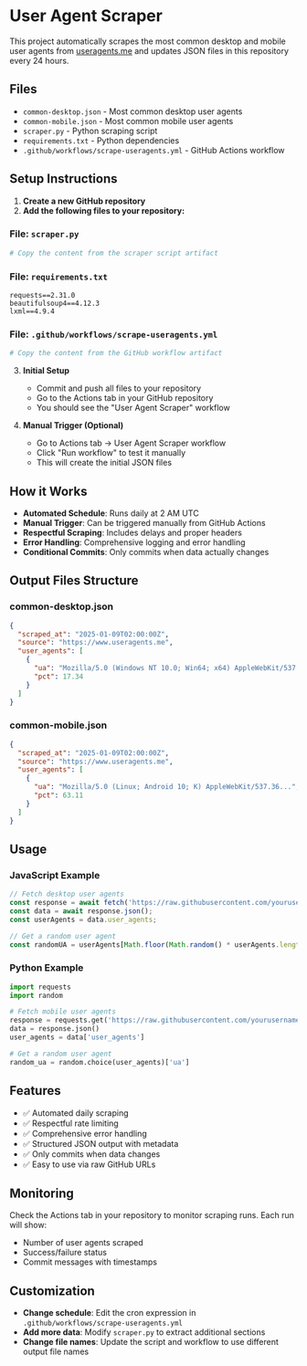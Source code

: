 # User Agent Scraper

This project automatically scrapes the most common desktop and mobile user agents from [useragents.me](https://www.useragents.me) and updates JSON files in this repository every 24 hours.

## Files

- `common-desktop.json` - Most common desktop user agents
- `common-mobile.json` - Most common mobile user agents
- `scraper.py` - Python scraping script
- `requirements.txt` - Python dependencies
- `.github/workflows/scrape-useragents.yml` - GitHub Actions workflow

## Setup Instructions

1. **Create a new GitHub repository**
2. **Add the following files to your repository:**

### File: `scraper.py`
```python
# Copy the content from the scraper script artifact
```

### File: `requirements.txt`
```
requests==2.31.0
beautifulsoup4==4.12.3
lxml==4.9.4
```

### File: `.github/workflows/scrape-useragents.yml`
```yaml
# Copy the content from the GitHub workflow artifact
```

3. **Initial Setup**
   - Commit and push all files to your repository
   - Go to the Actions tab in your GitHub repository
   - You should see the "User Agent Scraper" workflow

4. **Manual Trigger (Optional)**
   - Go to Actions tab → User Agent Scraper workflow
   - Click "Run workflow" to test it manually
   - This will create the initial JSON files

## How it Works

- **Automated Schedule**: Runs daily at 2 AM UTC
- **Manual Trigger**: Can be triggered manually from GitHub Actions
- **Respectful Scraping**: Includes delays and proper headers
- **Error Handling**: Comprehensive logging and error handling
- **Conditional Commits**: Only commits when data actually changes

## Output Files Structure

### common-desktop.json
```json
{
  "scraped_at": "2025-01-09T02:00:00Z",
  "source": "https://www.useragents.me",
  "user_agents": [
    {
      "ua": "Mozilla/5.0 (Windows NT 10.0; Win64; x64) AppleWebKit/537.36...",
      "pct": 17.34
    }
  ]
}
```

### common-mobile.json
```json
{
  "scraped_at": "2025-01-09T02:00:00Z",
  "source": "https://www.useragents.me", 
  "user_agents": [
    {
      "ua": "Mozilla/5.0 (Linux; Android 10; K) AppleWebKit/537.36...",
      "pct": 63.11
    }
  ]
}
```

## Usage

### JavaScript Example
```javascript
// Fetch desktop user agents
const response = await fetch('https://raw.githubusercontent.com/yourusername/yourrepo/main/common-desktop.json');
const data = await response.json();
const userAgents = data.user_agents;

// Get a random user agent
const randomUA = userAgents[Math.floor(Math.random() * userAgents.length)].ua;
```

### Python Example
```python
import requests
import random

# Fetch mobile user agents
response = requests.get('https://raw.githubusercontent.com/yourusername/yourrepo/main/common-mobile.json')
data = response.json()
user_agents = data['user_agents']

# Get a random user agent
random_ua = random.choice(user_agents)['ua']
```

## Features

- ✅ Automated daily scraping
- ✅ Respectful rate limiting
- ✅ Comprehensive error handling
- ✅ Structured JSON output with metadata
- ✅ Only commits when data changes
- ✅ Easy to use via raw GitHub URLs

## Monitoring

Check the Actions tab in your repository to monitor scraping runs. Each run will show:
- Number of user agents scraped
- Success/failure status
- Commit messages with timestamps

## Customization

- **Change schedule**: Edit the cron expression in `.github/workflows/scrape-useragents.yml`
- **Add more data**: Modify `scraper.py` to extract additional sections
- **Change file names**: Update the script and workflow to use different output file names